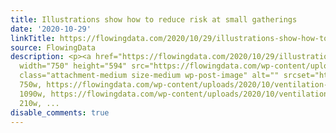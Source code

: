 ```yaml
---
title: Illustrations show how to reduce risk at small gatherings
date: '2020-10-29'
linkTitle: https://flowingdata.com/2020/10/29/illustrations-show-how-to-reduce-risk-at-small-gatherings/
source: FlowingData
description: <p><a href="https://flowingdata.com/2020/10/29/illustrations-show-how-to-reduce-risk-at-small-gatherings/"><img
  width="750" height="594" src="https://flowingdata.com/wp-content/uploads/2020/10/ventilation-e1603988116951-750x594.png"
  class="attachment-medium size-medium wp-post-image" alt="" srcset="https://flowingdata.com/wp-content/uploads/2020/10/ventilation-e1603988116951-750x594.png
  750w, https://flowingdata.com/wp-content/uploads/2020/10/ventilation-e1603988116951-1090x863.png
  1090w, https://flowingdata.com/wp-content/uploads/2020/10/ventilation-e1603988116951-210x166.png
  210w, ...
disable_comments: true
---
```

<p><a href="https://flowingdata.com/2020/10/29/illustrations-show-how-to-reduce-risk-at-small-gatherings/"><img width="750" height="594" src="https://flowingdata.com/wp-content/uploads/2020/10/ventilation-e1603988116951-750x594.png" class="attachment-medium size-medium wp-post-image" alt="" srcset="https://flowingdata.com/wp-content/uploads/2020/10/ventilation-e1603988116951-750x594.png 750w, https://flowingdata.com/wp-content/uploads/2020/10/ventilation-e1603988116951-1090x863.png 1090w, https://flowingdata.com/wp-content/uploads/2020/10/ventilation-e1603988116951-210x166.png 210w, ...